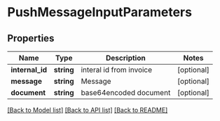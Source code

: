 # PushMessageInputParameters

## Properties
Name | Type | Description | Notes
------------ | ------------- | ------------- | -------------
**internal_id** | **string** | interal id from invoice | [optional] 
**message** | **string** | Message | [optional] 
**document** | **string** | base64encoded document | [optional] 

[[Back to Model list]](../../README.md#documentation-for-models) [[Back to API list]](../../README.md#documentation-for-api-endpoints) [[Back to README]](../../README.md)

